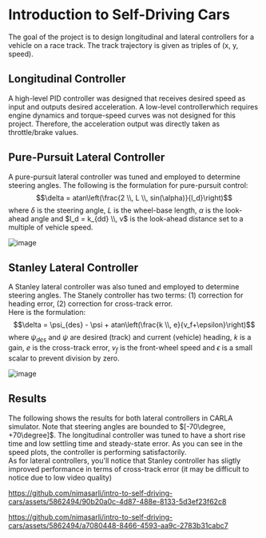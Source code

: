 # Introduction to Self-Driving Cars
The goal of the project is to design longitudinal and lateral controllers for a vehicle on a race track. The track trajectory is given as triples of (x, y, speed).

## Longitudinal Controller
A high-level PID controller was designed that receives desired speed as input and outputs desired acceleration. A low-level controllerwhich requires engine dynamics and torque-speed curves was not designed for this project.
Therefore, the acceleration output was directly taken as throttle/brake values. 

## Pure-Pursuit Lateral Controller 
A pure-pursuit lateral controller was tuned and employed to determine steering angles. The following is the formulation for pure-pursuit control:
$$\delta = atan\left(\frac{2 \\, L \\, sin(\alpha)}{l_d}\right)$$
where $\delta$ is the steering angle, $L$ is the wheel-base length, $\alpha$ is the look-ahead angle and $l_d = k_{dd} \\, v$ is the look-ahead distance set to 
a multiple of vehicle speed. 

![image](https://github.com/nimasarli/intro-to-self-driving-cars/assets/5862494/c56690d5-da80-469c-90f7-01b2dbf712c9)

## Stanley Lateral Controller 
A Stanley lateral controller was also tuned and employed to determine steering angles. The Stanely controller has two terms: (1) correction for heading error, 
(2) correction for cross-track error. \
Here is the formulation:
$$\delta = \psi_{des} - \psi + atan\left(\frac{k \\, e}{v_f+\epsilon}\right)$$
where $\psi_{des}$ and $\psi$ are desired (track) and current (vehicle) heading, $k$ is a gain, $e$ is the cross-track error, $v_f$ is the front-wheel speed and $\epsilon$ is a small scalar to prevent
division by zero.

![image](https://github.com/nimasarli/intro-to-self-driving-cars/assets/5862494/72d3b7c0-435f-4f6d-81ec-4a7ece19f4fb)


## Results 
The following shows the results for both lateral controllers in CARLA simulator. Note that steering angles are bounded to $[-70\degree, +70\degree]$. 
The longitudinal controller was tuned to have a short rise time and low settling time and steady-state error. As you can see in the speed plots, the controller is performing satisfactorily.  
As for lateral controllers, you'll notice that Stanley controller has sligtly improved performance in terms of cross-track error (it may be difficult to notice due to low video quality)

https://github.com/nimasarli/intro-to-self-driving-cars/assets/5862494/90b20a0c-4d87-488e-8133-5d3ef23f62c8


https://github.com/nimasarli/intro-to-self-driving-cars/assets/5862494/a7080448-8466-4593-aa9c-2783b31cabc7

